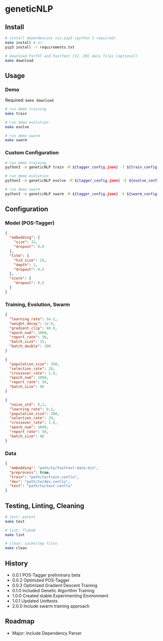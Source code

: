 # geneticNLP

## Install

```bash
# install dependencies via pip3 (python 3 required)
make install # or:
pip3 install -r requirements.txt

# download ParTUT and FastText [32, EN] data files (optional)
make download
```

## Usage

### Demo

Required: `make download`

```bash
# run demo training
make train

# run demo evolution
make evolve

# run demo swarm
make swarm
```

### Custom Configuration

```bash
# run demo training
python3 -m geneticNLP train -M ${tagger_config.json} -T ${train_config.json} -D ${data_config.json}

# run demo evolution
python3 -m geneticNLP evolve -M ${tagger_config.json} -E ${evolve_config.json} -D ${data_config.json}

# run demo swarm
python3 -m geneticNLP swarm -M ${tagger_config.json} -S ${swarm_config.json} -D ${data_config.json}
```

## Configuration

### Model (POS-Tagger)

```json
{
  "embedding": {
    "size": 32,
    "dropout": 0.0
  },
  "lstm": {
    "hid_size": 16,
    "depth": 1,
    "dropout": 0.5
  },
  "score": {
    "dropout": 0.5
  }
}
```

### Training, Evolution, Swarm

```json
{
  "learning_rate": 5e-2,
  "weight_decay": 1e-6,
  "gradient_clip": 60.0,
  "epoch_num": 1000,
  "report_rate": 50,
  "batch_size": 32,
  "batch_double": 100
}
```

```json
{
  "population_size": 200,
  "selection_rate": 20,
  "crossover_rate": 1.0,
  "epoch_num": 1000,
  "report_rate": 50,
  "batch_size": 96
}
```

```json
{
  "noise_std": 0.2,
  "learning_rate": 0.1,
  "population_size": 200,
  "selection_rate": 20,
  "crossover_rate": 1.0,
  "epoch_num": 1000,
  "report_rate": 50,
  "batch_size": 96
}
```

### Data

```json
{
  "embedding": "path/to/fasttext-data.bin",
  "preprocess": true,
  "train": "path/to/train.conllu",
  "dev": "path/to/dev.conllu",
  "test": "path/to/test.conllu"
}
```

## Testing, Linting, Cleaning

```bash
# test: pytest
make test

# lint: flake8
make lint

# clean: cache/tmp files
make clean
```

## History

- 0.0.1 POS-Tagger preliminary beta
- 0.0.2 Optimized POS-Tagger
- 0.0.3 Optimized Gradient Descent Training
- 0.1.0 Included Genetic Algorithm Training
- 1.0.0 Created stable Experimenting Environment
- 1.0.1 Updated Unittests
- 2.0.0 Include swarm training approach

## Roadmap

- Major: Include Dependency Parser
